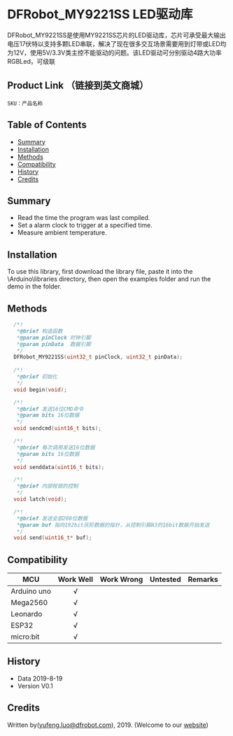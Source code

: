 # DFRobot_MY9221SS  LED驱动库
DFRobot_MY9221SS是使用MY9221SS芯片的LED驱动库，芯片可承受最大输出电压17伏特以支持多颗LED串联，解决了现在很多交互场景需要用到灯带或LED均为12V，使用5V/3.3V类主控不能驱动的问题。该LED驱动可分别驱动4路大功率RGBLed，可级联   <br>




## Product Link （链接到英文商城）
    SKU：产品名称
   
## Table of Contents

* [Summary](#summary)
* [Installation](#installation)
* [Methods](#methods)
* [Compatibility](#compatibility)
* [History](#history)
* [Credits](#credits)

## Summary

* Read the time the program was last compiled. <br>
* Set a alarm clock to trigger at a specified time. <br>
* Measure ambient temperature. <br>

## Installation

To use this library, first download the library file, paste it into the \Arduino\libraries directory, then open the examples folder and run the demo in the folder.

## Methods

```C++
  /*!
   *@brief 构造函数
   *@param pinClock 时钟引脚
   *@param pinData  数据引脚
   */
  DFRobot_MY9221SS(uint32_t pinClock, uint32_t pinData);
  
  /*!
   *@brief 初始化
   */
  void begin(void);

  /*!
   *@brief 发送16位CMD命令
   *@param bits 16位数据
   */
  void sendcmd(uint16_t bits);  

  /*!
   *@brief 每次调用发送16位数据
   *@param bits 16位数据
   */
  void senddata(uint16_t bits); 

  /*!
   *@brief 内部栓锁的控制
   */
  void latch(void);   

  /*!
   *@brief 发送全部208位数据
   *@param buf 指向192bit灰阶数据的指针，从控制引脚A3的16bit数据开始发送
   */
  void send(uint16_t* buf); 
```

## Compatibility

MCU                | Work Well    | Work Wrong   | Untested    | Remarks
------------------ | :----------: | :----------: | :---------: | -----
Arduino uno        |      √       |              |             | 
Mega2560        |      √       |              |             | 
Leonardo        |      √       |              |             | 
ESP32        |      √       |              |             | 
micro:bit        |      √       |              |             | 


## History

- Data 2019-8-19
- Version V0.1


## Credits

Written by(yufeng.luo@dfrobot.com), 2019. (Welcome to our [website](https://www.dfrobot.com/))





